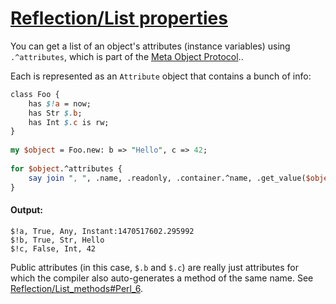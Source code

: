[1]: http://rosettacode.org/wiki/Reflection/List_properties

# [Reflection/List properties][1]

You can get a list of an object's attributes (instance variables) using `.^attributes`, which is part of the [Meta Object Protocol](https://docs.perl6.org/type/Metamodel$COLON$COLONClassHOW)..

Each is represented as an `Attribute` object that contains a bunch of info:

```perl
class Foo {
    has $!a = now;
    has Str $.b;
    has Int $.c is rw;
}
 
my $object = Foo.new: b => "Hello", c => 42;
 
for $object.^attributes {
    say join ", ", .name, .readonly, .container.^name, .get_value($object);
}
```

#### Output:
```
$!a, True, Any, Instant:1470517602.295992
$!b, True, Str, Hello
$!c, False, Int, 42
```


Public attributes (in this case, `$.b` and `$.c`) are really just attributes for which the compiler also auto-generates a method of the same name. See [Reflection/List_methods#Perl_6](http://rosettacode.org/wiki/Reflection/List_methods#Perl_6).